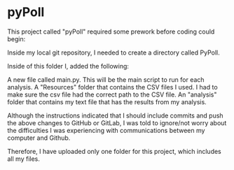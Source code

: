 # pyPoll
This project called "pyPoll" required some prework before coding could begin:

Inside my local git repository, I needed to create a directory called PyPoll.

Inside of this folder I, added the following:

A new file called main.py. This will be the main script to run for each analysis.
A "Resources" folder that contains the CSV files I used. 
I had to make sure the csv file had the correct path to the CSV file.
An "analysis" folder that contains my text file that has the results from my analysis.

Although the instructions indicated that I should include commits and push the above changes to GitHub or GitLab, I was told to ignore/not worry about the difficulties I was experiencing with communications between my computer and Github.

Therefore, I have uploaded only one folder for this project, which includes all my files.
